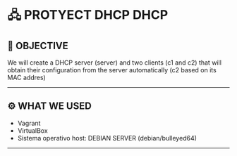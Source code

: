 # 🖧 PROTYECT DHCP DHCP

## 📌 OBJECTIVE 
We will create a DHCP server (server) and two clients (c1 and c2) that will obtain their
configuration from the server automatically (c2 based on its MAC addres)

---

## ⚙️ WHAT WE USED 
- Vagrant
- VirtualBox  
- Sistema operativo host: DEBIAN SERVER (debian/bulleyed64)  

---
